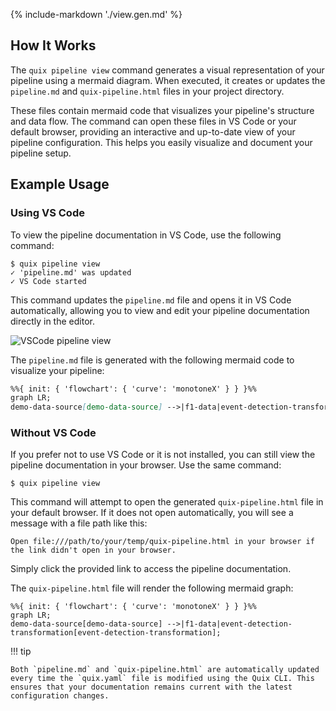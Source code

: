 {% include-markdown './view.gen.md' %}

## How It Works

The `quix pipeline view` command generates a visual representation of your pipeline using a mermaid diagram. When executed, it creates or updates the `pipeline.md` and `quix-pipeline.html` files in your project directory. 

These files contain mermaid code that visualizes your pipeline's structure and data flow. The command can open these files in VS Code or your default browser, providing an interactive and up-to-date view of your pipeline configuration. This helps you easily visualize and document your pipeline setup.

## Example Usage

### Using VS Code

To view the pipeline documentation in VS Code, use the following command:

```
$ quix pipeline view
✓ 'pipeline.md' was updated
✓ VS Code started
```

This command updates the `pipeline.md` file and opens it in VS Code automatically, allowing you to view and edit your pipeline documentation directly in the editor.

![VSCode pipeline view](../../../images/quix-cli/vscode-pipeline-view.png)

The `pipeline.md` file is generated with the following mermaid code to visualize your pipeline:

```markdown
%%{ init: { 'flowchart': { 'curve': 'monotoneX' } } }%%
graph LR;
demo-data-source[demo-data-source] -->|f1-data|event-detection-transformation[event-detection-transformation];
```

### Without VS Code

If you prefer not to use VS Code or it is not installed, you can still view the pipeline documentation in your browser. Use the same command:

```
$ quix pipeline view
```

This command will attempt to open the generated `quix-pipeline.html` file in your default browser. If it does not open automatically, you will see a message with a file path like this:

```
Open file:///path/to/your/temp/quix-pipeline.html in your browser if the link didn't open in your browser.
```

Simply click the provided link to access the pipeline documentation.

The `quix-pipeline.html` file will render the following mermaid graph:

```mermaid
%%{ init: { 'flowchart': { 'curve': 'monotoneX' } } }%%
graph LR;
demo-data-source[demo-data-source] -->|f1-data|event-detection-transformation[event-detection-transformation];
```

!!! tip

    Both `pipeline.md` and `quix-pipeline.html` are automatically updated every time the `quix.yaml` file is modified using the Quix CLI. This ensures that your documentation remains current with the latest configuration changes.